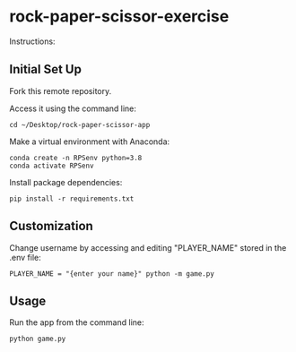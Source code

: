 # rock-paper-scissor-exercise

Instructions: 

## Initial Set Up
Fork this remote repository. 

Access it using the command line: 
```
cd ~/Desktop/rock-paper-scissor-app
```

Make a virtual environment with Anaconda: 
```
conda create -n RPSenv python=3.8
conda activate RPSenv
```

Install package dependencies: 
```
pip install -r requirements.txt
```

## Customization 

Change username by accessing and editing "PLAYER_NAME" stored in the .env file: 
```
PLAYER_NAME = "{enter your name}" python -m game.py
```

## Usage

Run the app from the command line: 
```
python game.py
```
